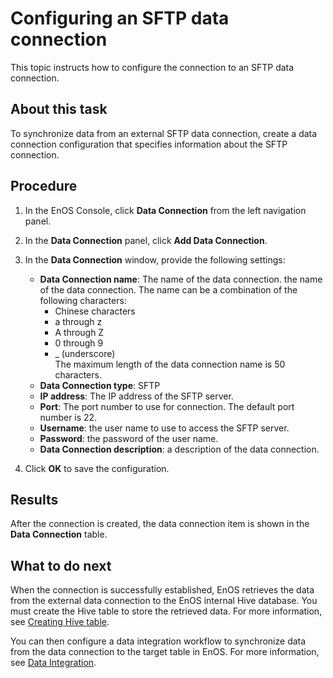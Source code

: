 # Configuring an SFTP data connection

This topic instructs how to configure the connection to an SFTP data connection.

## About this task
To synchronize data from an external SFTP data connection, create a data connection configuration that specifies information about the SFTP connection.

## Procedure

1. In the EnOS Console, click **Data Connection** from the left navigation panel.

2. In the **Data Connection** panel, click **Add Data Connection**.

3. In the **Data Connection** window, provide the following settings:

   - **Data Connection name**:  The name of the data connection. the name of the data connection. The name can be a combination of the following characters:
     - Chinese characters
     - a through z
     - A through Z
     - 0 through 9
     - _ (underscore)  
     The maximum length of the data connection name is 50 characters.
   - **Data Connection type**: SFTP
   - **IP address**: The IP address of the SFTP server.
   - **Port**: The port number to use for connection. The default port number is 22.
   - **Username**: the user name to use to access the SFTP server.
   - **Password**: the password of the user name.
   - **Data Connection description**: a description of the data connection.

4. Click **OK** to save the configuration.

## Results

After the connection is created, the data connection item is shown in the **Data Connection** table.

## What to do next

When the connection is successfully established, EnOS retrieves the data from the external data connection to the EnOS internal Hive database. You must create the Hive table to store the retrieved data. For more information, see [Creating Hive table](https://www.envisioniot.com/docs/data-explorer/en/latest/creating_hivetable.html).

You can then configure a data integration workflow to synchronize data from the data connection to the target table in EnOS. For more information, see [Data Integration](../data_integration/index).
